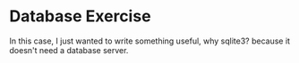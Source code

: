 # Database Exercise
In this case, I just wanted to write something useful,
why sqlite3? because it doesn't need a database server.
